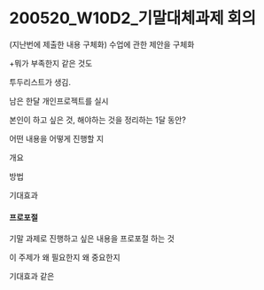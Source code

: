 # 200520_W10D2_기말대체과제 회의

(지난번에 제출한 내용 구체화) 수업에 관한 제안을 구체화

+뭐가 부족한지 같은 것도 



투두리스트가 생김.





남은 한달 개인프로젝트를 실시

본인이 하고 싶은 것, 해야하는 것을 정리하는 1달 동안? 





어떤 내용을 어떻게 진행할 지

개요

방법

기대효과



#### 프로포절 

기말 과제로 진행하고 싶은 내용을 프로포절 하는 것 

이 주제가 왜 필요한지 왜 중요한지

기대효과 같은 